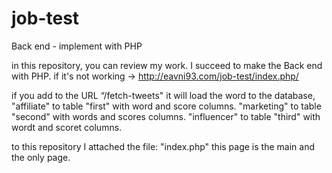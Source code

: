 # job-test
Back end - implement with PHP

in this repository, you can review my work.
I succeed to make the Back end with PHP.
if it's not working -> http://eavni93.com/job-test/index.php/

if you add to the URL “/fetch-tweets" it will load the word to the database,
"affiliate" to table "first" with word and score columns.
"marketing" to table "second" with words and scores columns.
"influencer" to table "third" with wordt and scoret columns.

to this repository I attached the file: "index.php" this page is the main and the only page.
